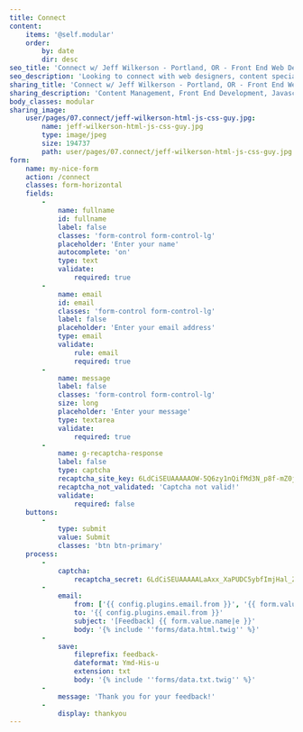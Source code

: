 ```yaml
---
title: Connect
content:
    items: '@self.modular'
    order:
        by: date
        dir: desc
seo_title: 'Connect w/ Jeff Wilkerson - Portland, OR - Front End Web Developer'
seo_description: 'Looking to connect with web designers, content specialists, etc in Portland, Oregon area. Web Developer wanting to create websites'
sharing_title: 'Connect w/ Jeff Wilkerson - Portland, OR - Front End Web Developer'
sharing_description: 'Content Management, Front End Development, Javascript, I do it all. Contact me  today!'
body_classes: modular
sharing_image:
    user/pages/07.connect/jeff-wilkerson-html-js-css-guy.jpg:
        name: jeff-wilkerson-html-js-css-guy.jpg
        type: image/jpeg
        size: 194737
        path: user/pages/07.connect/jeff-wilkerson-html-js-css-guy.jpg
form:
    name: my-nice-form
    action: /connect
    classes: form-horizontal
    fields:
        -
            name: fullname
            id: fullname
            label: false
            classes: 'form-control form-control-lg'
            placeholder: 'Enter your name'
            autocomplete: 'on'
            type: text
            validate:
                required: true
        -
            name: email
            id: email
            classes: 'form-control form-control-lg'
            label: false
            placeholder: 'Enter your email address'
            type: email
            validate:
                rule: email
                required: true
        -
            name: message
            label: false
            classes: 'form-control form-control-lg'
            size: long
            placeholder: 'Enter your message'
            type: textarea
            validate:
                required: true
        -
            name: g-recaptcha-response
            label: false
            type: captcha
            recaptcha_site_key: 6LdCiSEUAAAAAOW-5Q6zy1nQifMd3N_p8f-mZ0j3
            recaptcha_not_validated: 'Captcha not valid!'
            validate:
                required: false
    buttons:
        -
            type: submit
            value: Submit
            classes: 'btn btn-primary'
    process:
        - 
            captcha:
                recaptcha_secret: 6LdCiSEUAAAAALaAxx_XaPUDC5ybfImjHal_ZlzK
        -
            email:
                from: ['{{ config.plugins.email.from }}', '{{ form.value.email }}']
                to: '{{ config.plugins.email.from }}'
                subject: '[Feedback] {{ form.value.name|e }}'
                body: '{% include ''forms/data.html.twig'' %}'
        -
            save:
                fileprefix: feedback-
                dateformat: Ymd-His-u
                extension: txt
                body: '{% include ''forms/data.txt.twig'' %}'
        -
            message: 'Thank you for your feedback!'
        -
            display: thankyou
---
```


